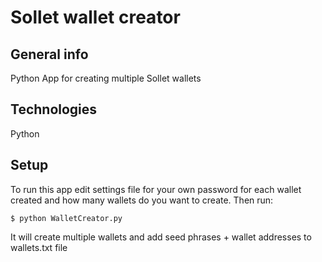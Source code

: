 # Sollet wallet creator
## General info
Python App for creating multiple Sollet wallets
## Technologies
Python
## Setup
To run this app edit settings file for your own password for each wallet created and how many wallets do you want to create.
Then run: 
```
$ python WalletCreator.py
```
It will create multiple wallets and add seed phrases + wallet addresses to wallets.txt file
